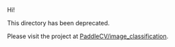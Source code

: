 
Hi!

This directory has been deprecated.

Please visit the project at [PaddleCV/image_classification](../../../PaddleCV/image_classification).
